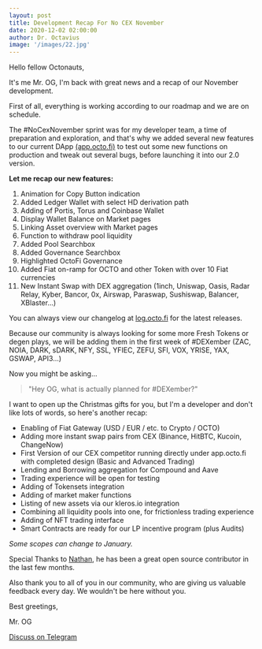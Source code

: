 ```yaml
---
layout: post
title: Development Recap For No CEX November
date: 2020-12-02 02:00:00
author: Dr. Octavius
image: '/images/22.jpg'
---
```


Hello fellow Octonauts,

It's me Mr. OG, I'm back with great news and a recap of our November development.

First of all, everything is working according to our roadmap and we are on schedule.

The \#NoCexNovember sprint was for my developer team, a time of preparation and exploration, and that's why we added several new features to our current DApp [(app.octo.fi)](https://app.octo.fi) to test out some new functions on production and tweak out several bugs, before launching it into our 2.0 version. 

**Let me recap our new features:**

1. Animation for Copy Button indication
2. Added Ledger Wallet with select HD derivation path
3. Adding of Portis, Torus and Coinbase Wallet
4. Display Wallet Balance on Market pages
5. Linking Asset overview with Market pages
6. Function to withdraw pool liquidity
7. Added Pool Searchbox
8. Added Governance Searchbox
9. Highlighted OctoFi Governance
10. Added Fiat on-ramp for OCTO and other Token with over 10 Fiat currencies
11. New Instant Swap with DEX aggregation (1inch, Uniswap, Oasis, Radar Relay, Kyber, Bancor, 0x, Airswap, Paraswap, Sushiswap, Balancer, XBlaster…)

You can always view our changelog at [log.octo.fi](https://log.octo.fi) for the latest releases. 

Because our community is always looking for some more Fresh Tokens or degen plays, we will be adding them in the first week of \#DEXember (ZAC, NOIA, DARK, sDARK, NFY, SSL, YFIEC, ZEFU, SFI, VOX, YRISE, YAX, GSWAP, API3...) 

Now you might be asking... 

> "Hey OG, what is actually planned for \#DEXember?" 

I want to open up the Christmas gifts for you, but I'm a developer and don't like lots of words, so here's another recap:

- Enabling of Fiat Gateway (USD / EUR / etc. to Crypto / OCTO) 
- Adding more instant swap pairs from CEX (Binance, HitBTC, Kucoin, ChangeNow)
- First Version of our CEX competitor running directly under app.octo.fi with completed design (Basic and Advanced Trading)
- Lending and Borrowing aggregation for Compound and Aave
- Trading experience will be open for testing
- Adding of Tokensets integration
- Adding of market maker functions
- Listing of new assets via our kleros.io integration
- Combining all liquidity pools into one, for frictionless trading experience
- Adding of NFT trading interface
- Smart Contracts are ready for our LP incentive program (plus Audits)

*Some scopes can change to January.*

Special Thanks to [Nathan](https://github.com/nathanjessen), he has been a great open source contributor in the last few months. 

Also thank you to all of you in our community, who are giving us valuable feedback every day. We wouldn't be here without you.

Best greetings,

Mr. OG

<a href="https://tg.octo.fi" class="button--fill">Discuss on Telegram</a>
